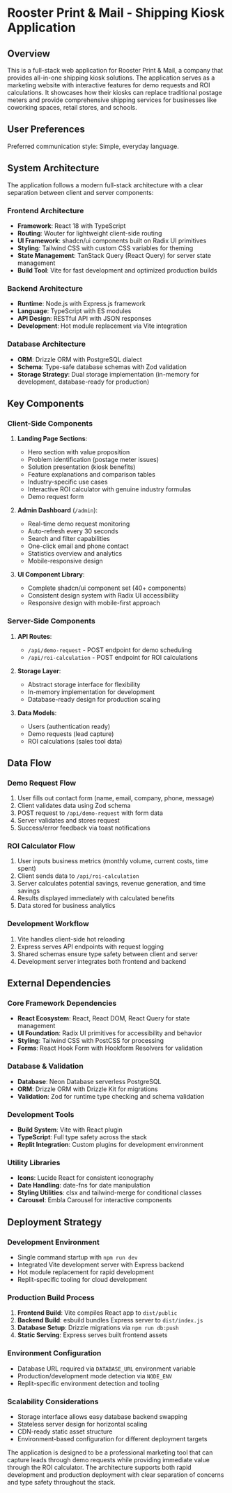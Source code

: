 # Rooster Print & Mail - Shipping Kiosk Application

## Overview

This is a full-stack web application for Rooster Print & Mail, a company that provides all-in-one shipping kiosk solutions. The application serves as a marketing website with interactive features for demo requests and ROI calculations. It showcases how their kiosks can replace traditional postage meters and provide comprehensive shipping services for businesses like coworking spaces, retail stores, and schools.

## User Preferences

Preferred communication style: Simple, everyday language.

## System Architecture

The application follows a modern full-stack architecture with a clear separation between client and server components:

### Frontend Architecture
- **Framework**: React 18 with TypeScript
- **Routing**: Wouter for lightweight client-side routing
- **UI Framework**: shadcn/ui components built on Radix UI primitives
- **Styling**: Tailwind CSS with custom CSS variables for theming
- **State Management**: TanStack Query (React Query) for server state management
- **Build Tool**: Vite for fast development and optimized production builds

### Backend Architecture
- **Runtime**: Node.js with Express.js framework
- **Language**: TypeScript with ES modules
- **API Design**: RESTful API with JSON responses
- **Development**: Hot module replacement via Vite integration

### Database Architecture
- **ORM**: Drizzle ORM with PostgreSQL dialect
- **Schema**: Type-safe database schemas with Zod validation
- **Storage Strategy**: Dual storage implementation (in-memory for development, database-ready for production)

## Key Components

### Client-Side Components
1. **Landing Page Sections**:
   - Hero section with value proposition
   - Problem identification (postage meter issues)
   - Solution presentation (kiosk benefits)
   - Feature explanations and comparison tables
   - Industry-specific use cases
   - Interactive ROI calculator with genuine industry formulas
   - Demo request form

2. **Admin Dashboard** (`/admin`):
   - Real-time demo request monitoring
   - Auto-refresh every 30 seconds
   - Search and filter capabilities
   - One-click email and phone contact
   - Statistics overview and analytics
   - Mobile-responsive design

3. **UI Component Library**:
   - Complete shadcn/ui component set (40+ components)
   - Consistent design system with Radix UI accessibility
   - Responsive design with mobile-first approach

### Server-Side Components
1. **API Routes**:
   - `/api/demo-request` - POST endpoint for demo scheduling
   - `/api/roi-calculation` - POST endpoint for ROI calculations

2. **Storage Layer**:
   - Abstract storage interface for flexibility
   - In-memory implementation for development
   - Database-ready design for production scaling

3. **Data Models**:
   - Users (authentication ready)
   - Demo requests (lead capture)
   - ROI calculations (sales tool data)

## Data Flow

### Demo Request Flow
1. User fills out contact form (name, email, company, phone, message)
2. Client validates data using Zod schema
3. POST request to `/api/demo-request` with form data
4. Server validates and stores request
5. Success/error feedback via toast notifications

### ROI Calculator Flow
1. User inputs business metrics (monthly volume, current costs, time spent)
2. Client sends data to `/api/roi-calculation`
3. Server calculates potential savings, revenue generation, and time savings
4. Results displayed immediately with calculated benefits
5. Data stored for business analytics

### Development Workflow
1. Vite handles client-side hot reloading
2. Express serves API endpoints with request logging
3. Shared schemas ensure type safety between client and server
4. Development server integrates both frontend and backend

## External Dependencies

### Core Framework Dependencies
- **React Ecosystem**: React, React DOM, React Query for state management
- **UI Foundation**: Radix UI primitives for accessibility and behavior
- **Styling**: Tailwind CSS with PostCSS for processing
- **Forms**: React Hook Form with Hookform Resolvers for validation

### Database & Validation
- **Database**: Neon Database serverless PostgreSQL
- **ORM**: Drizzle ORM with Drizzle Kit for migrations
- **Validation**: Zod for runtime type checking and schema validation

### Development Tools
- **Build System**: Vite with React plugin
- **TypeScript**: Full type safety across the stack
- **Replit Integration**: Custom plugins for development environment

### Utility Libraries
- **Icons**: Lucide React for consistent iconography
- **Date Handling**: date-fns for date manipulation
- **Styling Utilities**: clsx and tailwind-merge for conditional classes
- **Carousel**: Embla Carousel for interactive components

## Deployment Strategy

### Development Environment
- Single command startup with `npm run dev`
- Integrated Vite development server with Express backend
- Hot module replacement for rapid development
- Replit-specific tooling for cloud development

### Production Build Process
1. **Frontend Build**: Vite compiles React app to `dist/public`
2. **Backend Build**: esbuild bundles Express server to `dist/index.js`
3. **Database Setup**: Drizzle migrations via `npm run db:push`
4. **Static Serving**: Express serves built frontend assets

### Environment Configuration
- Database URL required via `DATABASE_URL` environment variable
- Production/development mode detection via `NODE_ENV`
- Replit-specific environment detection and tooling

### Scalability Considerations
- Storage interface allows easy database backend swapping
- Stateless server design for horizontal scaling
- CDN-ready static asset structure
- Environment-based configuration for different deployment targets

The application is designed to be a professional marketing tool that can capture leads through demo requests while providing immediate value through the ROI calculator. The architecture supports both rapid development and production deployment with clear separation of concerns and type safety throughout the stack.